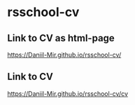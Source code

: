 # rsschool-cv

## Link to CV as html-page
https://Daniil-Mir.github.io/rsschool-cv/

## Link to CV
https://Daniil-Mir.github.io/rsschool-cv/cv
